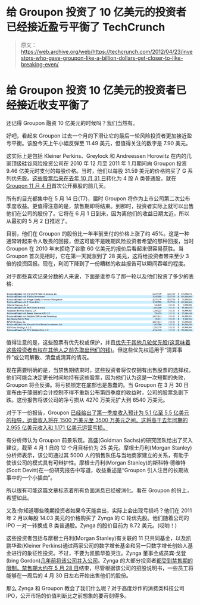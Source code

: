 # 给 Groupon 投资了 10 亿美元的投资者已经接近盈亏平衡了 TechCrunch

> 原文：<https://web.archive.org/web/https://techcrunch.com/2012/04/23/investors-who-gave-groupon-like-a-billion-dollars-get-closer-to-like-breaking-even/>

# 给 Groupon 投资 10 亿美元的投资者已经接近收支平衡了

还记得 Groupon 融资 10 亿美元的时候吗？我们当然有。

好吧，看起来 Groupon 过去一个月的下滑让它的最后一轮风险投资者更加接近盈亏平衡。该股今天上午小幅反弹至 11.49 美元，但值得关注的数字是 7.90 美元。

这实际上是包括 Kleiner Perkins、Greylock 和 Andreessen Horowitz 在内的几家顶级硅谷风险投资公司在 2010 年 12 月至 2011 年 1 月期间向 Groupon 投资 9.46 亿美元时支付的每股价格。当时，他们以每股 31.59 美元的价格购买了 G 系列优先股。[这些股票后来在去年 10 月 31 日](https://web.archive.org/web/20221207065725/http://www.sec.gov/Archives/edgar/data/1490281/000104746911009142/a2206165z424b4.htm)转化为 4 股 A 类普通股，就在[Groupon 11 月 4 日](https://web.archive.org/web/20221207065725/https://beta.techcrunch.com/2011/11/04/groupon-ipo-shares-pop-40-on-first-trade-debuts-at-17-8b-market-cap/)首次公开募股的前几天。

所有的目光都集中在 5 月 14 日(T7)，届时 Groupon 将作为上市公司第二次公布季度收益。更值得注意的是，禁售期即将结束。到那时，投资者实际上就可以出售他们在公司的股份了。它将在 6 月 1 日到来，因为离他们的收益日期太近，所以从最初的 5 月 2 日推迟了。

目前，他们在 Groupon 的股份比一年半前支付的价格上涨了约 45%。这是一种通常听起来令人敬畏的回报，但这可能不是晚期风险投资者希望的那种回报，当时 Groupon 在 2010 年末拒绝了谷歌 60 亿美元的报价后看起来很容易获胜。当 Groupon 首次亮相时，它在第一天就涨到了 28 美元，这将给投资者带来至少 3 倍的投资回报。现在，利润下降到了一份糟糕的收益报告可以瞬间吞噬的程度。

对于那些喜欢记录分数的人来说，下面是谁参与了那一轮以及他们投资了多少的表格:

![](img/29c402ee4ccd58ce4c9548c5a5fedc81.png "Screen Shot 2012-04-23 at 12.28.22 AM")

值得注意的是，这些股票有优先权或保护，并且[优先于其他几轮优先股(这意味着这些投资者有权在其他人之前先取出他们的钱)](https://web.archive.org/web/20221207065725/http://www.sec.gov/Archives/edgar/data/1490281/000104746911005613/a2203913zs-1.htm)。但这些优先权适用于“清算事件”或公司解散、清盘或清算的情况。

现在需要明确的是，当禁售期结束时，这些投资者将仅仅拥有出售股票的选择权。他们可能会决定更长时间地持有这些股票，因为他们认为这是一次短期的失败，Groupon 将会反弹。将亏损锁定在底部也是愚蠢的。当 Groupon 在 3 月 30 日宣布由于薄弱的会计控制不得不重新公布第四季度的收益时，公司的股票急剧下跌。这份报告将该公司的净亏损从 4270 万美元扩大到 6540 万美元。

对于下一份报告，Groupon [已经给出了第一季度收入预计为 5.1 亿至 5.5 亿美元的指导，运营收入将在 1500 万美元至 3500 万美元之间。这将高于去年同期的 2.955 亿美元收入和 1.171 亿美元运营亏损。](https://web.archive.org/web/20221207065725/http://investor.groupon.com/releasedetail.cfm?ReleaseID=660861)

有分析师认为 Groupon 前景乐观。高盛(Goldman Sachs)的研究团队给出了买入建议，截至 4 月 1 日的 12 个月目标价为 25 美元。摩根士丹利(Morgan Stanley)分析师表示，该公司通过其 5000 人的销售队伍与当地商家建立的关系，有助于使该公司的模式具有可辩护性。摩根士丹利(Morgan Stanley)的斯科特·德维特(Scott Devitt)在一份研究报告中写道，收益重述是“Groupon 引人注目的长期故事中的一个小插曲”。

所以很有可能这篇文章标志着所有负面消息已经被消化。看在 Groupon 的份上，希望如此。

又及:你知道哪些晚期投资者如果今天能卖出，实际上会出现亏损吗？他们在 2011 年 2 月以每股 14.03 美元的价格购买了 Zynga 的 C 轮优先股。他们随着公司的 IPO 一对一转换成 B 类普通股。Zynga 的股价目前为 8.72 美元。(哎哟！)

这些投资者包括与摩根士丹利(Morgan Stanley)有关联的 11 只共同基金，以及凯鹏华盈(Kleiner Perkins)通过两家公司的数字增长基金和另一只数字增长创始人基金进行的象征性投资。不过，不要为凯鹏华盈哭泣。Zynga 董事会成员宾·戈登(bing Gordon)[几年前将该公司并入公司](https://web.archive.org/web/20221207065725/http://www.crunchbase.com/company/zynga)。Zynga 的大部分投资者[都受到禁售期的限制，禁售期大约在 5 月 28 日](https://web.archive.org/web/20221207065725/http://www.sec.gov/Archives/edgar/data/1439404/000119312512138469/d312579d424b4.htm)结束，尽管根据该公司的招股说明书，一些员工将能够在一周后的 4 月 30 日左右开始出售他们的股份。

那么 Zynga 和 Groupon 教会了我们什么呢？对于高度炒作的消费类科技公司 IPO，公开市场的价值判断比之前想象的要苛刻得多。